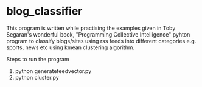 blog_classifier
===============
This program is written while practising the examples given in Toby Segaran's wonderful book, "Programming Collective Intelligence"
pyhton program to classify blogs/sites using rss feeds into different categories e.g. sports, news etc using kmean clustering 
algorithm.

Steps to run  the program

1. python generatefeedvector.py
2. python cluster.py

